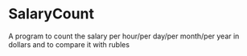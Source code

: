 # SalaryCount
A program to count the salary per hour/per day/per month/per year in dollars and to compare it with rubles
